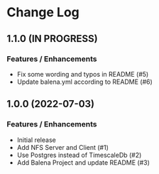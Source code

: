 # Change Log

## 1.1.0 (IN PROGRESS)

### Features / Enhancements

- Fix some wording and typos in README (#5)
- Update balena.yml according to README (#6)

## 1.0.0 (2022-07-03)

### Features / Enhancements

- Initial release
- Add NFS Server and Client (#1)
- Use Postgres instead of TimescaleDb (#2)
- Add Balena Project and update README (#3)
